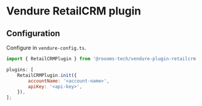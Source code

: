 # Vendure RetailCRM plugin

## Configuration

Configure in `vendure-config.ts`.

```js
import { RetailCRMPlugin } from '@roooms-tech/vendure-plugin-retailcrm';

plugins: [
    RetailCRMPlugin.init({
        accountName: '<account-name>',
        apiKey: '<api-key>',
    }),
];
```
